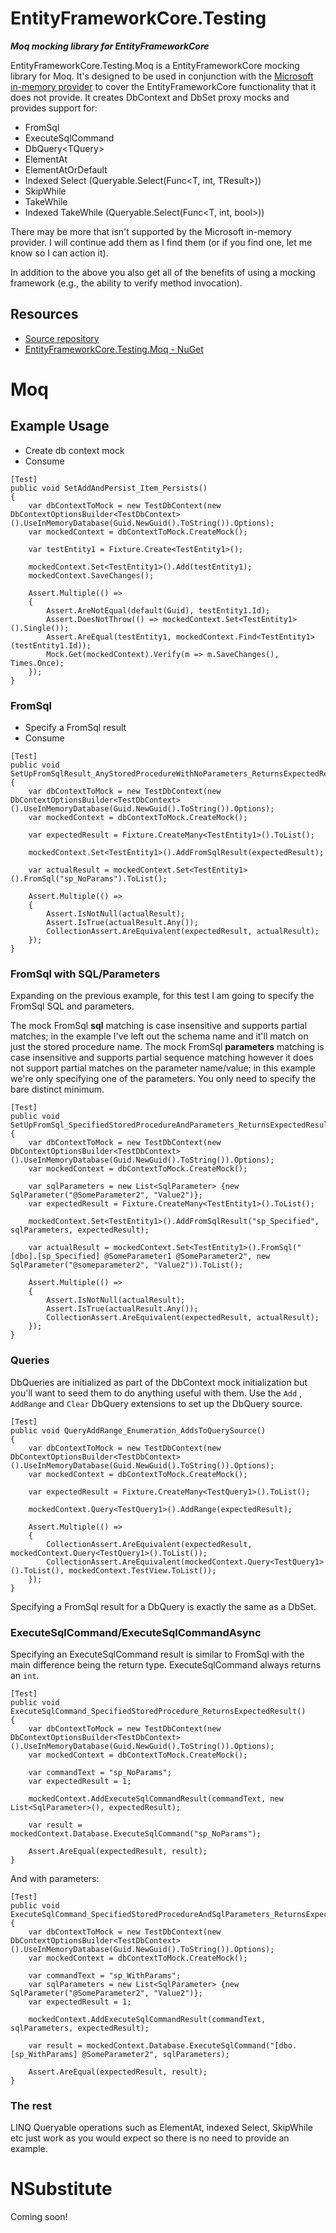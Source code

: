 
# EntityFrameworkCore.Testing
__*Moq mocking library for EntityFrameworkCore*__

EntityFrameworkCore.Testing.Moq is a EntityFrameworkCore mocking library for Moq. It's designed to be used in conjunction with the [Microsoft in-memory provider](https://docs.microsoft.com/en-us/ef/core/miscellaneous/testing/in-memory) to cover the EntityFrameworkCore functionality that it does not provide. It creates DbContext and DbSet proxy mocks and provides support for:
- FromSql
- ExecuteSqlCommand
- DbQuery\<TQuery\>
- ElementAt
- ElementAtOrDefault
- Indexed Select (Queryable.Select(Func\<T, int, TResult\>))
- SkipWhile
- TakeWhile
- Indexed TakeWhile (Queryable.Select(Func\<T, int, bool\>))

There may be more that isn't supported by the Microsoft in-memory provider. I will continue add them as I find them (or if you find one, let me know so I can action it).

In addition to the above you also get all of the benefits of using a mocking framework (e.g., the ability to verify method invocation).

## Resources
- [Source repository](https://github.com/rgvlee/EntityFrameworkCore.Testing)
- [EntityFrameworkCore.Testing.Moq - NuGet](https://www.nuget.org/packages/EntityFrameworkCore.Testing.Moq/)

# Moq
## Example Usage
- Create db context mock
- Consume

```
[Test]
public void SetAddAndPersist_Item_Persists()
{
	var dbContextToMock = new TestDbContext(new DbContextOptionsBuilder<TestDbContext>().UseInMemoryDatabase(Guid.NewGuid().ToString()).Options);
	var mockedContext = dbContextToMock.CreateMock();

	var testEntity1 = Fixture.Create<TestEntity1>();

	mockedContext.Set<TestEntity1>().Add(testEntity1);
	mockedContext.SaveChanges();

	Assert.Multiple(() =>
	{
		Assert.AreNotEqual(default(Guid), testEntity1.Id);
		Assert.DoesNotThrow(() => mockedContext.Set<TestEntity1>().Single());
		Assert.AreEqual(testEntity1, mockedContext.Find<TestEntity1>(testEntity1.Id));
		Mock.Get(mockedContext).Verify(m => m.SaveChanges(), Times.Once);
	});
}
```

### FromSql
- Specify a FromSql result
- Consume

```
[Test]
public void SetUpFromSqlResult_AnyStoredProcedureWithNoParameters_ReturnsExpectedResult()
{
	var dbContextToMock = new TestDbContext(new DbContextOptionsBuilder<TestDbContext>().UseInMemoryDatabase(Guid.NewGuid().ToString()).Options);
	var mockedContext = dbContextToMock.CreateMock();

	var expectedResult = Fixture.CreateMany<TestEntity1>().ToList();

	mockedContext.Set<TestEntity1>().AddFromSqlResult(expectedResult);

	var actualResult = mockedContext.Set<TestEntity1>().FromSql("sp_NoParams").ToList();

	Assert.Multiple(() =>
	{
		Assert.IsNotNull(actualResult);
		Assert.IsTrue(actualResult.Any());
		CollectionAssert.AreEquivalent(expectedResult, actualResult);
	});
}
```

### FromSql with SQL/Parameters
Expanding on the previous example, for this test I am going to specify the FromSql SQL and parameters.

The mock FromSql __sql__ matching is case insensitive and supports partial matches; in the example I've left out the schema name and it'll match on just the stored procedure name. The mock FromSql __parameters__ matching is case insensitive and supports partial sequence matching however it does not support partial matches on the parameter name/value; in this example we're only specifying one of the parameters. You only need to specify the bare distinct minimum.

```
[Test]
public void SetUpFromSql_SpecifiedStoredProcedureAndParameters_ReturnsExpectedResult()
{
	var dbContextToMock = new TestDbContext(new DbContextOptionsBuilder<TestDbContext>().UseInMemoryDatabase(Guid.NewGuid().ToString()).Options);
	var mockedContext = dbContextToMock.CreateMock();

	var sqlParameters = new List<SqlParameter> {new SqlParameter("@SomeParameter2", "Value2")};
	var expectedResult = Fixture.CreateMany<TestEntity1>().ToList();

	mockedContext.Set<TestEntity1>().AddFromSqlResult("sp_Specified", sqlParameters, expectedResult);

	var actualResult = mockedContext.Set<TestEntity1>().FromSql("[dbo].[sp_Specified] @SomeParameter1 @SomeParameter2", new SqlParameter("@someparameter2", "Value2")).ToList();

	Assert.Multiple(() =>
	{
		Assert.IsNotNull(actualResult);
		Assert.IsTrue(actualResult.Any());
		CollectionAssert.AreEquivalent(expectedResult, actualResult);
	});
}
```

### Queries
DbQueries are initialized as part of the DbContext mock initialization but you'll want to seed them to do anything useful with them. Use the `Add` , `AddRange` and `Clear` DbQuery extensions to set up the DbQuery source.

```
[Test]
public void QueryAddRange_Enumeration_AddsToQuerySource()
{
	var dbContextToMock = new TestDbContext(new DbContextOptionsBuilder<TestDbContext>().UseInMemoryDatabase(Guid.NewGuid().ToString()).Options);
	var mockedContext = dbContextToMock.CreateMock();

	var expectedResult = Fixture.CreateMany<TestQuery1>().ToList();

	mockedContext.Query<TestQuery1>().AddRange(expectedResult);

	Assert.Multiple(() =>
	{
		CollectionAssert.AreEquivalent(expectedResult, mockedContext.Query<TestQuery1>().ToList());
		CollectionAssert.AreEquivalent(mockedContext.Query<TestQuery1>().ToList(), mockedContext.TestView.ToList());
	});
}
```

Specifying a FromSql result for a DbQuery is exactly the same as a DbSet.

### ExecuteSqlCommand/ExecuteSqlCommandAsync
Specifying an ExecuteSqlCommand result is similar to FromSql with the main difference being the return type. ExecuteSqlCommand always returns an `int`.

```
[Test]
public void ExecuteSqlCommand_SpecifiedStoredProcedure_ReturnsExpectedResult()
{
	var dbContextToMock = new TestDbContext(new DbContextOptionsBuilder<TestDbContext>().UseInMemoryDatabase(Guid.NewGuid().ToString()).Options);
	var mockedContext = dbContextToMock.CreateMock();

	var commandText = "sp_NoParams";
	var expectedResult = 1;

	mockedContext.AddExecuteSqlCommandResult(commandText, new List<SqlParameter>(), expectedResult);

	var result = mockedContext.Database.ExecuteSqlCommand("sp_NoParams");

	Assert.AreEqual(expectedResult, result);
}
```

And with parameters:

```
[Test]
public void ExecuteSqlCommand_SpecifiedStoredProcedureAndSqlParameters_ReturnsExpectedResult()
{
	var dbContextToMock = new TestDbContext(new DbContextOptionsBuilder<TestDbContext>().UseInMemoryDatabase(Guid.NewGuid().ToString()).Options);
	var mockedContext = dbContextToMock.CreateMock();

	var commandText = "sp_WithParams";
	var sqlParameters = new List<SqlParameter> {new SqlParameter("@SomeParameter2", "Value2")};
	var expectedResult = 1;

	mockedContext.AddExecuteSqlCommandResult(commandText, sqlParameters, expectedResult);

	var result = mockedContext.Database.ExecuteSqlCommand("[dbo.[sp_WithParams] @SomeParameter2", sqlParameters);

	Assert.AreEqual(expectedResult, result);
}
```

### The rest
LINQ Queryable operations such as ElementAt, indexed Select, SkipWhile etc just work as you would expect so there is no need to provide an example.

# NSubstitute
Coming soon!
